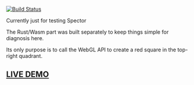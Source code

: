 [![Build Status](https://travis-ci.org/dakom/temp-webgl-wasm-test.svg?branch=master)](https://travis-ci.org/dakom/temp-webgl-wasm-test)

Currently just for testing Spector

The Rust/Wasm part was built separately to keep things simple for diagnosis here. 

Its only purpose is to call the WebGL API to create a red square in the top-right quadrant.

## [LIVE DEMO](https://dakom.github.io/temp-webgl-wasm-test/)

